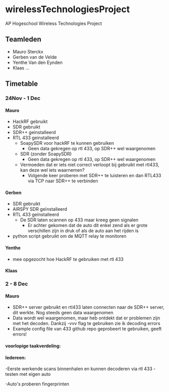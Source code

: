 # wirelessTechnologiesProject
AP Hogeschool Wireless Technologies Project

## Teamleden
- Mauro Sterckx
- Gerben van de Velde
- Yenthe Van den Eynden
- Klaas ...

## Timetable
### 24Nov - 1 Dec
#### Mauro
- HackRF gebruikt
- SDR gebruikt
- SDR++ geinstalleerd
- RTL 433 geinstalleerd
  - SoapySDR voor hackRF te kunnen gebruiken
    - Geen data gekregen op rtl 433, op SDR++ wel waargenomen
  - SDR (zonder SoapySDR)
    - Geen data gekregen op rtl 433, op SDR++ wel waargenomen
  - Vermoeden dat er iets niet correct verloopt bij gebruikt met rtl433, kan deze wel iets waarnemen?
    - Volgende keer proberen met SDR++ te luisteren en dan RTL433 via TCP naar SDR++ te verbinden
#### Gerben
- SDR gebruikt 
- AIRSPY SDR geïnstalleerd
- RTL 433 geïnstalleerd
  - De SDR laten scannen op 433 maar kreeg geen signalen
    - Er achter gekomen dat de auto dit enkel zend als er grote verschillen zijn in druk of als de auto aan het rijden is
- python script gebruikt om de MQTT relay te monitoren
#### Yenthe
- mee opgezocht hoe HackRF te gebruiken met rtl 433
#### Klaas

### 2 - 8 Dec
#### Mauro
- SDR++ server gebruikt en rtl433 laten connecten naar de SDR++ server, dit werkte. Nog steeds geen data waargenomen
- Data wordt wel waargenomen, maar heb ontdekt dat er problemen zijn met het decoden. Dankzij -vvv flag te gebruiken zie ik decoding errors
- Example config file van 433 github repo geprobeert te gebruiken, geeft errors!



#### voorlopige taakverdeling:
#### Iedereen: 
  -Eerste werkende scans binnenhalen en kunnen decoderen via rtl 433
    -testen met eigen auto

  -Auto's proberen fingerprinten
